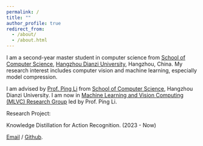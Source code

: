 ```yaml
---
permalink: /
title: ""
author_profile: true
redirect_from: 
  - /about/
  - /about.html
---
```


I am a second-year master student in computer science from [School of Computer Science](https://computer.hdu.edu.cn/), [Hangzhou Dianzi University](https://www.hdu.edu.cn/), Hangzhou, China. My research interest includes computer vision and machine learning, especially model compression.

I am advised by [Prof. Ping Li](https://sites.google.com/view/pinglics) from [School of Computer Science](https://computer.hdu.edu.cn/), Hangzhou Dianzi University. I am now in [Machine Learning and Vision Computing (MLVC) Research Group](https://github.com/mlvccn) led by Prof. Ping Li.

Research Project:

Knowledge Distillation for Action Recognition. (2023 - Now)

[Email](232050149@hdu.edu.cn) / [Github](https://github.com/pch0808).

